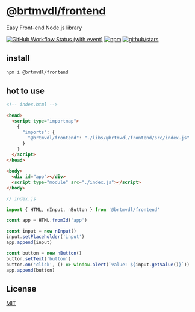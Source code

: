# [@brtmvdl/frontend](https://www.npmjs.com/package/@brtmvdl/frontend)

Easy Front-end Node.js library

[![GitHub Workflow Status (with event)](https://img.shields.io/github/actions/workflow/status/brtmvdl/frontend/npm-publish.yml?label=NPM%20package&link=https%3A%2F%2Fgithub.com%2Fbrtmvdl%2Ffrontend%2Factions%2Fworkflows%2Fnpm-publish.yml)](https://github.com/brtmvdl/frontend/actions/workflows/npm-publish.yml) [![npm](https://img.shields.io/npm/dw/%40brtmvdl/frontend)](https://www.npmjs.com/package/@brtmvdl/frontend) [![github/stars](https://img.shields.io/github/stars/brtmvdl/frontend?style=social)](https://img.shields.io/github/stars/brtmvdl/frontend?style=social) 

## install

```bash
npm i @brtmvdl/frontend
```

## hot to use

```html
<!-- index.html -->

<head>
  <script type="importmap">
    {
      "imports": {
        "@brtmvdl/frontend": "./libs/@brtmvdl/frontend/src/index.js"
      }
    }
  </script>
</head>

<body>
  <div id="app"></div>
  <script type="module" src="./index.js"></script>
</body>
```

```js
// index.js

import { HTML, nInput, nButton } from '@brtmvdl/frontend'

const app = HTML.fromId('app')

const input = new nInput()
input.setPlaceholder('input')
app.append(input)

const button = new nButton()
button.setText('button')
button.on('click', () => window.alert(`value: ${input.getValue()}`))
app.append(button)
```

## License

[MIT](./LICENSE)
